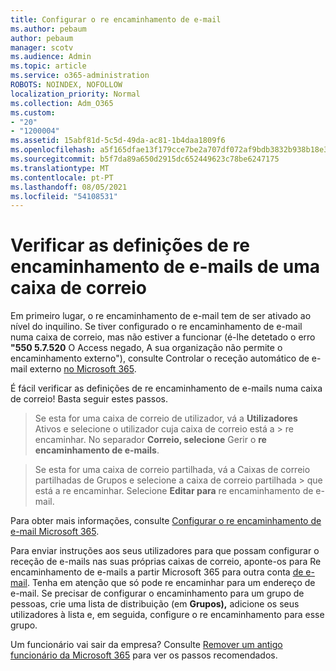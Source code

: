 ```yaml
---
title: Configurar o re encaminhamento de e-mail
ms.author: pebaum
author: pebaum
manager: scotv
ms.audience: Admin
ms.topic: article
ms.service: o365-administration
ROBOTS: NOINDEX, NOFOLLOW
localization_priority: Normal
ms.collection: Adm_O365
ms.custom:
- "20"
- "1200004"
ms.assetid: 15abf81d-5c5d-49da-ac81-1b4daa1809f6
ms.openlocfilehash: a5f165dfae13f179cce7be2a707df072af9bdb3832b938b18e3e023daa756b79
ms.sourcegitcommit: b5f7da89a650d2915dc652449623c78be6247175
ms.translationtype: MT
ms.contentlocale: pt-PT
ms.lasthandoff: 08/05/2021
ms.locfileid: "54108531"
---
```

# <a name="check-the-email-forwarding-settings-for-a-mailbox"></a>Verificar as definições de re encaminhamento de e-mails de uma caixa de correio

Em primeiro lugar, o re encaminhamento de e-mail tem de ser ativado ao nível do inquilino. Se tiver configurado o re encaminhamento de e-mail numa caixa de correio, mas não estiver a funcionar (é-lhe detetado o erro **"550 5.7.520** O Access negado, A sua organização não permite o encaminhamento externo"), consulte Controlar o receção automático de e-mail externo [no Microsoft 365](https://docs.microsoft.com/microsoft-365/security/office-365-security/external-email-forwarding?view=o365-worldwide).

É fácil verificar as definições de re encaminhamento de e-mails numa caixa de correio! Basta seguir estes passos.
  
> Se esta for uma caixa de correio de utilizador, vá a **Utilizadores** Ativos e selecione o utilizador cuja caixa de correio está a \>  re encaminhar. No separador **Correio, selecione** Gerir o **re encaminhamento de e-mails**.

> Se esta for uma caixa  de correio partilhada, vá a Caixas de correio partilhadas de Grupos e selecione a caixa de correio partilhada \>  que está a re encaminhar. Selecione **Editar para** re encaminhamento de e-mail.

Para obter mais informações, consulte [Configurar o re encaminhamento de e-mail Microsoft 365](https://docs.microsoft.com/microsoft-365/admin/email/configure-email-forwarding).
  
Para enviar instruções aos seus utilizadores para que possam configurar o receção de e-mails nas suas próprias caixas de correio, aponte-os para Re encaminhamento de e-mails a partir Microsoft 365 para outra conta [de e-mail](https://support.office.com/article/Forward-email-from-Office-365-to-another-email-account-1ed4ee1e-74f8-4f53-a174-86b748ff6a0e). Tenha em atenção que só pode re encaminhar para um endereço de e-mail. Se precisar de configurar o encaminhamento para um grupo de pessoas, crie uma lista de distribuição (em **Grupos),** adicione os seus utilizadores à lista e, em seguida, configure o re encaminhamento para esse grupo.
  
Um funcionário vai sair da empresa? Consulte [Remover um antigo funcionário da Microsoft 365](https://docs.microsoft.com/microsoft-365/admin/add-users/remove-former-employee) para ver os passos recomendados.